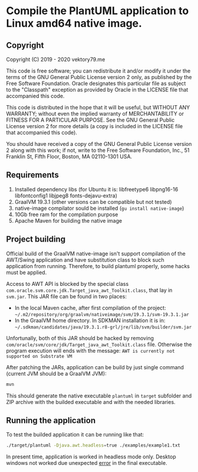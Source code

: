# Compile the PlantUML application to Linux amd64 native image.

## Copyright

Copyright (C) 2019 - 2020 vektory79.me

This code is free software; you can redistribute it and/or modify it
under the terms of the GNU General Public License version 2 only, as
published by the Free Software Foundation.  Oracle designates this
particular file as subject to the "Classpath" exception as provided
by Oracle in the LICENSE file that accompanied this code.
 
This code is distributed in the hope that it will be useful, but WITHOUT
ANY WARRANTY; without even the implied warranty of MERCHANTABILITY or
FITNESS FOR A PARTICULAR PURPOSE.  See the GNU General Public License
version 2 for more details (a copy is included in the LICENSE file that
accompanied this code).
 
You should have received a copy of the GNU General Public License version
2 along with this work; if not, write to the Free Software Foundation,
Inc., 51 Franklin St, Fifth Floor, Boston, MA 02110-1301 USA.

## Requirements

1. Installed dependency libs (for Ubuntu it is: libfreetype6 libpng16-16 libfontconfig1 libjpeg8 fonts-dejavu-extra)
2. GraalVM 19.3.1 (other versions can be compatible but not tested)
3. native-image compilator sould be installed (`gu install native-image`)
4. 10Gb free ram for the compilation purpose
5. Apache Maven for building the native image

## Project building

Official build of the GraalVM native-image isn't support compilation of the AWT/Swing application and have 
substitution class to block such application from running. Therefore, to build plantuml properly, some hacks 
must be applied.

Access to AWT API is blocked by the special class `com.oracle.svm.core.jdk.Target_java_awt_Toolkit.class`,
that lay in `svm.jar`. This JAR file can be found in two places:

* In the local Maven cache, after first compilation of the project: `~/.m2/repository/org/graalvm/nativeimage/svm/19.3.1/svm-19.3.1.jar`
* In the GraalVM home directory. In SDKMAN installation it is in: `~/.sdkman/candidates/java/19.3.1.r8-grl/jre/lib/svm/builder/svm.jar`

Unfortunally, both of this JAR should be hacked by removing `com/oracle/svm/core/jdk/Target_java_awt_Toolkit.class` file.
Otherwise the program execution will ends with the message: `AWT is currently not supported on Substrate VM`

After patching the JARs, application can be build by just single command (current JVM should be a GraalVM JVM):
```bash
mvn
```

This should generate the native executable `plantuml` in `target` subfolder and ZIP archive with the builded executable
and with the needed libraries.

## Running the application

To test the builded application it can be running like that:

```bash
./target/plantuml -Djava.awt.headless=true ./examples/example1.txt
```

In present time, application is worked in headless mode only. Desktop windows not worked due unexpected [error](https://github.com/oracle/graal/issues/1716) in 
the final executable.
